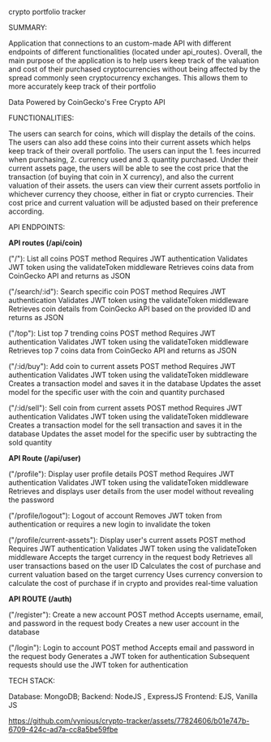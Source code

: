 


crypto portfolio tracker

SUMMARY: 

Application that connections to an custom-made API with different endpoints of different functionalities (located under api_routes). 
Overall, the main purpose of the application is to help users keep track of the valuation and cost of their purchased cryptocurrencies without being affected by the spread commonly seen cryptocurrency exchanges. This allows them to more accurately keep track of their portfolio

Data Powered by CoinGecko's Free Crypto API

FUNCTIONALITIES: 

The users can search for coins, which will display the details of the coins. The users can also add these coins into their current assets which helps keep track of their overall portfolio. The users can input the 1. fees incurred when purchasing, 2. currency used and 3. quantity purchased. Under their current assets page, the users will be able to see the cost price that the transaction (of buying that coin in X currency), and also the current valuation of their 
assets. the users can view their current assets portfolio in whichever currency they choose, either in fiat or crypto currencies. Their cost price and current valuation will be adjusted based on their preference according. 


API ENDPOINTS:

**API routes (/api/coin)**

("/"): List all coins
POST method
Requires JWT authentication
Validates JWT token using the validateToken middleware
Retrieves coins data from CoinGecko API and returns as JSON

("/search/:id"): Search specific coin
POST method
Requires JWT authentication
Validates JWT token using the validateToken middleware
Retrieves coin details from CoinGecko API based on the provided ID and returns as JSON

("/top"): List top 7 trending coins
POST method
Requires JWT authentication
Validates JWT token using the validateToken middleware
Retrieves top 7 coins data from CoinGecko API and returns as JSON

("/:id/buy"): Add coin to current assets
POST method
Requires JWT authentication
Validates JWT token using the validateToken middleware
Creates a transaction model and saves it in the database
Updates the asset model for the specific user with the coin and quantity purchased

("/:id/sell"): Sell coin from current assets
POST method
Requires JWT authentication
Validates JWT token using the validateToken middleware
Creates a transaction model for the sell transaction and saves it in the database
Updates the asset model for the specific user by subtracting the sold quantity

**API Route (/api/user)**

("/profile"): Display user profile details
POST method
Requires JWT authentication
Validates JWT token using the validateToken middleware
Retrieves and displays user details from the user model without revealing the password

("/profile/logout"): Logout of account
Removes JWT token from authentication or requires a new login to invalidate the token

("/profile/current-assets"): Display user's current assets
POST method
Requires JWT authentication
Validates JWT token using the validateToken middleware
Accepts the target currency in the request body
Retrieves all user transactions based on the user ID
Calculates the cost of purchase and current valuation based on the target currency
Uses currency conversion to calculate the cost of purchase if in crypto and provides real-time valuation

**API ROUTE (/auth)**

("/register"): Create a new account
POST method
Accepts username, email, and password in the request body
Creates a new user account in the database

("/login"): Login to account
POST method
Accepts email and password in the request body
Generates a JWT token for authentication
Subsequent requests should use the JWT token for authentication


TECH STACK:

Database: MongoDB;
Backend: NodeJS , ExpressJS
Frontend: EJS, Vanilla JS




https://github.com/vynious/crypto-tracker/assets/77824606/b01e747b-6709-424c-ad7a-cc8a5be59fbe





